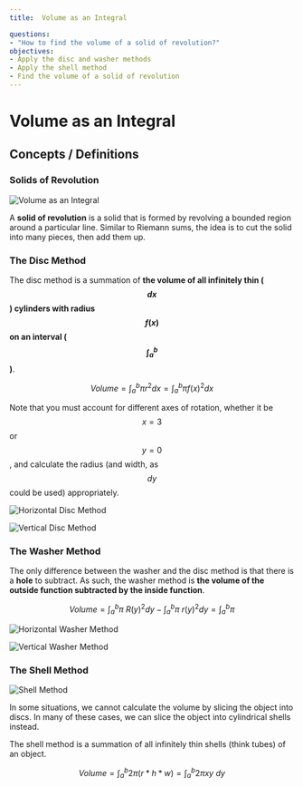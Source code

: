 ```yaml
---
title:  Volume as an Integral

questions:
- "How to find the volume of a solid of revolution?"
objectives:
- Apply the disc and washer methods
- Apply the shell method
- Find the volume of a solid of revolution
---
```


# Volume as an Integral


## Concepts / Definitions

### Solids of Revolution

![Volume as an Integral](../assets/calculus/7-3_volume-as-an-integral.gif)

A **solid of revolution** is a solid that is formed by revolving a bounded region around a particular line.
Similar to Riemann sums, the idea is to cut the solid into many pieces, then add them up.

### The Disc Method
The disc method is a summation of **the volume of all infinitely thin ($$dx$$) cylinders with radius $$f(x)$$ on an interval ($$\int_a^b$$)**.

$$Volume = \int_a^b\pi r^2 dx = \int_a^b\pi f(x)^2 dx$$

Note that you must account for different axes of rotation, whether it be $$x = 3$$ or $$y = 0$$, and calculate the radius (and width, as $$dy$$ could be used) appropriately.

![Horizontal Disc Method](../assets/calculus/7-3_disc-method-horizontal.png)

![Vertical Disc Method](../assets/calculus/7-3_disc-method-vertical.png)

### The Washer Method
The only difference between the washer and the disc method is that there is a **hole** to subtract. As such, the washer method is **the volume of the outside function subtracted by the inside function**.

$$Volume = \int_a^b\pi\ R(y)^2 dy - \int_a^b\pi\ r(y)^2 dy = \int_a^b \pi$$

![Horizontal Washer Method](../assets/calculus/7-3_washer-method-horizontal.png)

![Vertical Washer Method](../assets/calculus/7-3_washer-method-vertical.png)

### The Shell Method

![Shell Method](../assets/calculus/7-3_shell-method.png)

In some situations, we cannot calculate the volume by slicing the object into discs. In many of these cases, we can slice the object into cylindrical shells instead.

The shell method is a summation of all infinitely thin shells (think tubes) of an object.

$$Volume = \int_a^b 2\pi (r*h*w) = \int_a^b 2\pi xy\ dy$$
